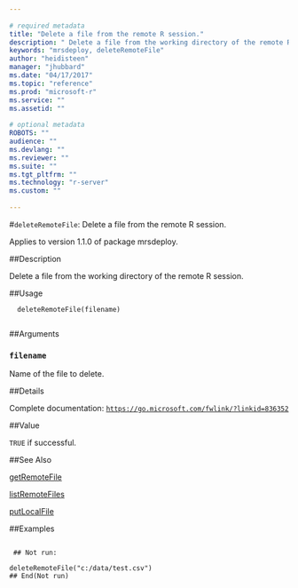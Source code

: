 ```yaml
--- 
 
# required metadata 
title: "Delete a file from the remote R session." 
description: " Delete a file from the working directory of the remote R session. " 
keywords: "mrsdeploy, deleteRemoteFile" 
author: "heidisteen" 
manager: "jhubbard" 
ms.date: "04/17/2017" 
ms.topic: "reference" 
ms.prod: "microsoft-r" 
ms.service: "" 
ms.assetid: "" 
 
# optional metadata 
ROBOTS: "" 
audience: "" 
ms.devlang: "" 
ms.reviewer: "" 
ms.suite: "" 
ms.tgt_pltfrm: "" 
ms.technology: "r-server" 
ms.custom: "" 
 
--- 
```

 
 
 
 
 #`deleteRemoteFile`: Delete a file from the remote R session.

 Applies to version 1.1.0 of package mrsdeploy.
 
 ##Description
 
Delete a file from the working directory of the remote R session.
 
 
 ##Usage

```   
  deleteRemoteFile(filename)
 
```
 
 ##Arguments

   
  
 ### `filename`
 Name of the file to delete. 
  
 
 
 ##Details
 
Complete documentation: [`https://go.microsoft.com/fwlink/?linkid=836352`](https://go.microsoft.com/fwlink/?linkid=836352)

 
 
 ##Value
 
`TRUE` if successful.
 
 ##See Also
 
[getRemoteFile](getremotefile.md)

[listRemoteFiles](listremotefiles.md)

[putLocalFile](putlocalfile.md)
   
 ##Examples

 ```
   
  ## Not run:
 
deleteRemoteFile("c:/data/test.csv")
 ## End(Not run) 
  
 
```
 
 
